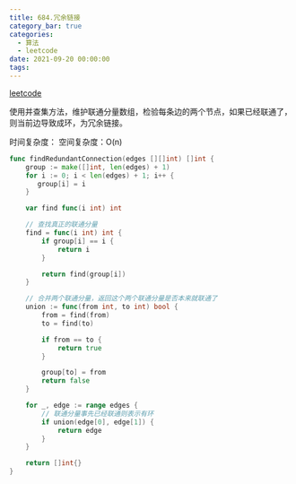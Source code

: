 ```yaml
---
title: 684.冗余链接
category_bar: true
categories:
  - 算法
  - leetcode
date: 2021-09-20 00:00:00
tags:
---
```


[leetcode](https://leetcode.cn/problems/redundant-connection/)

使用并查集方法，维护联通分量数组，检验每条边的两个节点，如果已经联通了，则当前边导致成环，为冗余链接。

时间复杂度：
空间复杂度：O(n)
<!-- more -->
```Go
func findRedundantConnection(edges [][]int) []int {
    group := make([]int, len(edges) + 1)
    for i := 0; i < len(edges) + 1; i++ {
       group[i] = i
    }

    var find func(i int) int

    // 查找真正的联通分量
    find = func(i int) int {
        if group[i] == i {
            return i
        }

        return find(group[i])
    }

    // 合并两个联通分量，返回这个两个联通分量是否本来就联通了
    union := func(from int, to int) bool {
        from = find(from)
        to = find(to)

        if from == to {
            return true
        }

        group[to] = from
        return false
    }

    for _, edge := range edges {
        // 联通分量事先已经联通则表示有环
        if union(edge[0], edge[1]) {
            return edge
        }
    }

    return []int{}
}
```
